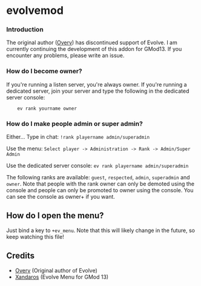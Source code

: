 evolvemod
=========
### Introduction

The original author ([Overv](https://code.google.com/p/evolvemod/)) has discontinued support of Evolve. I am currently continuing the development of this addon for GMod13. If you encounter any problems, please write an issue.

### How do I become owner?

If you're running a listen server, you're always owner. If you're running a dedicated server, join your server and type the following in the dedicated server console:
```
	ev rank yourname owner
```
### How do I make people admin or super admin?

Either...
Type in chat: `!rank playername admin/superadmin`

Use the menu: `Select player -> Administration -> Rank -> Admin/Super Admin`

Use the dedicated server console: `ev rank playername admin/superadmin`

The following ranks are available: `guest`, `respected`, `admin`, `superadmin` and `owner`. Note that people with the rank owner can only be demoted using the console and people can only be promoted to owner using the console. You can see the console as owner+ if you want.

## How do I open the menu?

Just bind a key to `+ev_menu`. Note that this will likely change in the future, so keep watching this file!

## Credits

* [Overv](https://code.google.com/p/evolvemod/) (Original author of Evolve)
* [Xandaros](https://github.com/Xandaros) (Evolve Menu for GMod 13)
